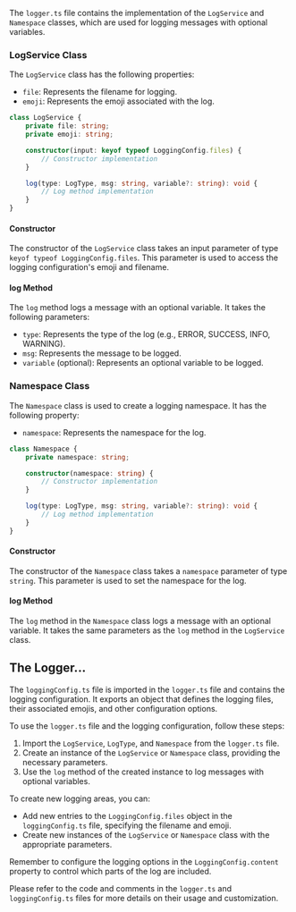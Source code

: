 The `logger.ts` file contains the implementation of the `LogService` and `Namespace` classes, which are used for logging messages with optional variables.

### LogService Class
The `LogService` class has the following properties:
- `file`: Represents the filename for logging.
- `emoji`: Represents the emoji associated with the log.

```typescript
class LogService {
	private file: string;
	private emoji: string;

	constructor(input: keyof typeof LoggingConfig.files) {
		// Constructor implementation
	}

	log(type: LogType, msg: string, variable?: string): void {
		// Log method implementation
	}
}
```

#### Constructor
The constructor of the `LogService` class takes an input parameter of type `keyof typeof LoggingConfig.files`. This parameter is used to access the logging configuration's emoji and filename.

#### log Method
The `log` method logs a message with an optional variable. It takes the following parameters:
- `type`: Represents the type of the log (e.g., ERROR, SUCCESS, INFO, WARNING).
- `msg`: Represents the message to be logged.
- `variable` (optional): Represents an optional variable to be logged.

### Namespace Class
The `Namespace` class is used to create a logging namespace. It has the following property:
- `namespace`: Represents the namespace for the log.

```typescript
class Namespace {
	private namespace: string;

	constructor(namespace: string) {
		// Constructor implementation
	}

	log(type: LogType, msg: string, variable?: string): void {
		// Log method implementation
	}
}
```

#### Constructor
The constructor of the `Namespace` class takes a `namespace` parameter of type `string`. This parameter is used to set the namespace for the log.

#### log Method
The `log` method in the `Namespace` class logs a message with an optional variable. It takes the same parameters as the `log` method in the `LogService` class.

## The Logger...

The `loggingConfig.ts` file is imported in the `logger.ts` file and contains the logging configuration. It exports an object that defines the logging files, their associated emojis, and other configuration options.

To use the `logger.ts` file and the logging configuration, follow these steps:
1. Import the `LogService`, `LogType`, and `Namespace` from the `logger.ts` file.
2. Create an instance of the `LogService` or `Namespace` class, providing the necessary parameters.
3. Use the `log` method of the created instance to log messages with optional variables.

To create new logging areas, you can:
- Add new entries to the `LoggingConfig.files` object in the `loggingConfig.ts` file, specifying the filename and emoji.
- Create new instances of the `LogService` or `Namespace` class with the appropriate parameters.

Remember to configure the logging options in the `LoggingConfig.content` property to control which parts of the log are included.

Please refer to the code and comments in the `logger.ts` and `loggingConfig.ts` files for more details on their usage and customization.
